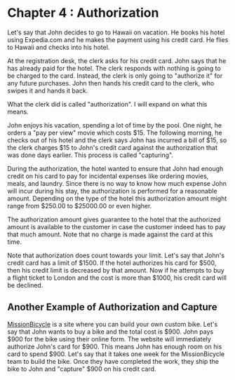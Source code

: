# Chapter 4 : Authorization

Let's say that John decides to go to Hawaii on vacation. He books his hotel using Expedia.com and he makes the payment using his credit card. He flies to Hawaii and checks into his hotel.

At the registration desk, the clerk asks for his credit card. John says that he has already paid for the hotel. The clerk responds with nothing is going to be charged to the card. Instead, the clerk is only  going to "authorize it" for any future purchases. John then hands his credit card to the clerk, who swipes it and hands it back.

What the clerk did is called "authorization". I will expand on what this means.

John enjoys his vacation, spending a lot of time by the pool. One night, he orders a "pay per view" movie which costs $15. The following morning, he checks out of his hotel and the clerk says John has incurred a bill of $15, so the clerk charges $15 to John's credit card against the authorization that was done days earlier. This process is called "capturing".

During the authorization, the hotel wanted to ensure that John had enough credit on his card to pay for incidental expenses like ordering movies, meals, and laundry. Since there is no way to know how much expense John will incur during his stay, the authorization is performed for a reasonable amount. Depending on the type of the hotel this authorization amount might range from $250.00 to $25000.00 or even higher.

The authorization amount gives guarantee to the hotel that the authorized amount is available to the customer in case the customer indeed has to pay that much amount.  Note that no charge is made against the card at this time.

Note that authorization does count towards your limit. Let's say that John's credit card has a limit of $1500. If the hotel authorizes his card for $500, then his credit limit is decreased by that amount. Now if he attempts to buy a flight ticket to London and the cost is more than $1000, his credit card will be declined.

## Another Example of Authorization and Capture

[MissionBicycle](https://www.missionbicycle.com) is a site where you can build your own custom bike. Let's say that John wants to buy a bike and the total cost is $900. John pays $900 for the bike using their online form. The website will immediately authorize John's card for $900. This means John has enough room on his card to spend $900. Let's say that it takes one week for the MissionBicycle team to build the bike. Once they have completed the work, they ship the bike to John and "capture" $900 on his credit card.
